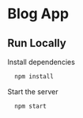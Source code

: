 # Blog App
## Run Locally

Install dependencies

```bash
  npm install
```

Start the server

```bash
  npm start
```
